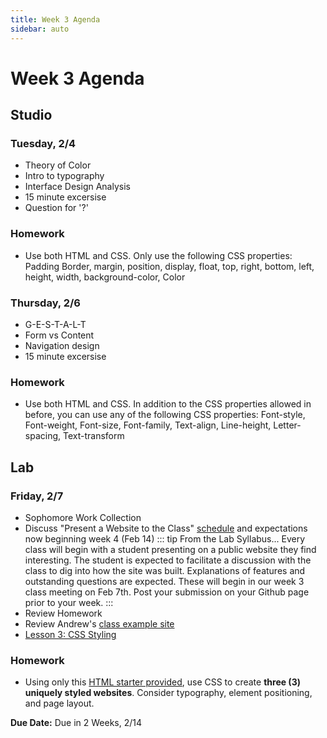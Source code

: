 ```yaml
---
title: Week 3 Agenda
sidebar: auto
---
```


# Week 3 Agenda

## Studio

### Tuesday, 2/4

- Theory of Color
- Intro to typography
- Interface Design Analysis
- 15 minute excersise
- Question for '?'

### Homework

- Use both HTML and CSS. Only use the following CSS properties: Padding Border, margin, position, display, float, top, right, bottom, left, height, width, background-color, Color

### Thursday, 2/6

- G-E-S-T-A-L-T
- Form vs Content
- Navigation design
- 15 minute excersise

### Homework

- Use both HTML and CSS. In addition to the CSS properties allowed in before, you can use any of the following CSS properties: Font-style, Font-weight, Font-size, Font-family, Text-align, Line-height, Letter-spacing, Text-transform

## Lab

### Friday, 2/7

- Sophomore Work Collection
- Discuss "Present a Website to the Class" [schedule](https://docs.google.com/spreadsheets/d/1ZLs2MEZhbOPJz6kPV7nZ0nnJnQ0087rqwlZyL0UbFCY/edit?usp=sharing) and expectations now beginning week 4 (Feb 14)
  ::: tip From the Lab Syllabus...
  Every class will begin with a student presenting on a public website they find interesting. The student is expected to facilitate a discussion with the class to dig into how the site was built. Explanations of features and outstanding questions are expected. These will begin in our week 3 class meeting on Feb 7th. Post your submission on your Github page prior to your week.
  :::
- Review Homework
- Review Andrew's [class example site](https://github.com/AndrewLevinson/symmetrical-octo-potato)
- [Lesson 3: CSS Styling](../lessons/lab/lesson-3-disabled)

### Homework

- Using only this [HTML starter provided](-disabled), use CSS to create <b>three (3) uniquely styled websites</b>. Consider typography, element positioning, and page layout.

<b>Due Date:</b> Due in 2 Weeks, 2/14
